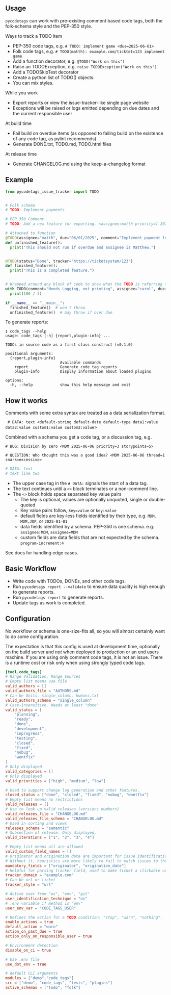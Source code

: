 ## Usage

`pycodetags` can work with pre-existing comment based code tags, both the folk-schema style and the PEP-350 style.

Ways to track a TODO item

- PEP-350 code tags, e.g. `# TODO: implement game <due=2025-06-01>`
- Folk code tags, e.g. `# TODO(matth): example.com/ticktet=123 implement game`
- Add a function decorator, e.g. `@TODO("Work on this")`
- Raise an TODOException, e.g. `raise TODOException("Work on this")`
- Add a TODOSkipTest decorator
- Create a python list of TODO() objects.
- You can mix styles.

While you work
- Export reports or view the issue-tracker-like single page website
- Exceptions will be raised or logs emitted depending on due dates and the current responsible user

At build time

- Fail build on overdue items (as opposed to failing build on the existence of any code tag, as pylint recommends)
- Generate DONE.txt, TODO.md, TODO.html files

At release time

- Generate CHANGELOG.md using the keep-a-changelog format

## Example

```python
from pycodetags_issue_tracker import TODO


# Folk schema
# TODO: Implement payments

# PEP 350 Comment
# TODO: Add a new feature for exporting. <assignee:matth priority=1 2025-06-15>

# Attached to function
@TODO(assignee="matth", due="06/01/2025", comment="Implement payment logic")
def unfinished_feature():
  print("This should not run if overdue and assignee is Matthew.")


@TODO(status="Done", tracker="https://ticketsystem/123")
def finished_feature():
  print("This is a completed feature.")


# Wrapped around any block of code to show what the TODO is referring to
with TODO(comment="Needs Logging, not printing", assignee="carol", due="2025-07-01"):
  print(100 / 3)

if __name__ == "__main__":
  finished_feature()  # won't throw
  unfinished_feature()  # may throw if over due
```

To generate reports:

```text
❯ code_tags --help
usage: code_tags [-h] {report,plugin-info} ...

TODOs in source code as a first class construct (v0.1.0)

positional arguments:
  {report,plugin-info}
                        Available commands
    report              Generate code tag reports
    plugin-info         Display information about loaded plugins
 
options:
  -h, --help            show this help message and exit
```

## How it works
Comments with some extra syntax are treated as a data serialization format.

` # DATA: text <default-string default-date default-type data1:value data2:value custom1:value custom2:value`>

Combined with a schema you get a code tag, or a discussion tag, e.g.

`# BUG: Division by zero <MDM 2025-06-06 priority=3 storypoints=5>`

`# QUESTION: Who thought this was a good idea? <MDM 2025-06-06 thread=1 snark=excessive>`

```python
# DATA: text
# text line two
```

- The upper case tag in the `# DATA:` signals the start of a data tag.
- The text continues until a `<>` block terminates or a non-comment line.
- The `<>` block holds space separated key value pairs
  - The key is optional, values are optionally unquoted, single or double-quoted
  - Key value pairs follow, `key=value` or `key:value`
  - default fields are key-less fields identified by their type, e.g. `MDM`, `MDM,JQP`, or `2025-01-01`
  - data fields identified by a schema. PEP-350 is one schema. e.g. `assignee:MDM`, `assignee=MDM`
  - custom fields are data fields that are not expected by the schema. `program-increment:4`

See docs for handling edge cases.

## Basic Workflow

- Write code with TODOs, DONEs, and other code tags.
- Run `pycodetags report --validate` to ensure data quality is high enough to generate reports.
- Run `pycodetags report` to generate reports.
- Update tags as work is completed.

## Configuration

No workflow or schema is one-size-fits all, so you will almost certainly want to do some configuration.

The expectation is that this config is used at development time, optionally on the build server and *not* when
deployed to production or an end users machine. If you are using only comment code tags, it is not an issue. There
is a runtime cost or risk only when using strongly typed code tags.

```toml
[tool.code_tags]
# Range Validation, Range Sources
# Empty list means use file
valid_authors = []
valid_authors_file = "AUTHORS.md"
# Can be Gnits, single_column, humans.txt
valid_authors_schema = "single_column"
# Case-insensitive. Needs at least "done"
valid_status = [
    "planning",
    "ready",
    "done",
    "development",
    "inprogress",
    "testing",
    "closed",
    "fixed",
    "nobug",
    "wontfix"
]
# Only displayed
valid_categories = []
# Only displayed
valid_priorities = ["high", "medium", "low"]

# Used to support change log generation and other features.
closed_status = ["done", "closed", "fixed", "nobug", "wontfix"]
# Empty list means no restrictions
valid_releases = []
# Use to look up valid releases (versions numbers)
valid_releases_file = "CHANGELOG.md"
valid_releases_file_schema = "CHANGELOG.md"
# Used in sorting and views
releases_schema = "semantic"
# Subsection of release. Only displayed.
valid_iterations = ["1", "2", "3", "4"]

# Empty list means all are allowed
valid_custom_field_names = []
# Originator and origination date are important for issue identification
# Without it, heuristics are more likely to fail to match issues to their counterpart in git history
mandatory_fields = ["originator", "origination_date"]
# Helpful for parsing tracker field, used to make ticket a clickable url
tracker_domain = "example.com"
# Can be url or ticket
tracker_style = "url"

# Active user from "os", "env", "git"
user_identification_technique = "os"
# .env variable if method is "env"
user_env_var = "CODE_TAGS_USER"

# Defines the action for a TODO condition: "stop", "warn", "nothing".
enable_actions = true
default_action = "warn"
action_on_past_due = true
action_only_on_responsible_user = true

# Environment detection
disable_on_ci = true

# Use .env file
use_dot_env = true

# default CLI arguments
modules = ["demo","code_tags"]
src = ["demo", "code_tags", "tests", "plugins"]
active_schemas = ["todo", "folk"]
```
